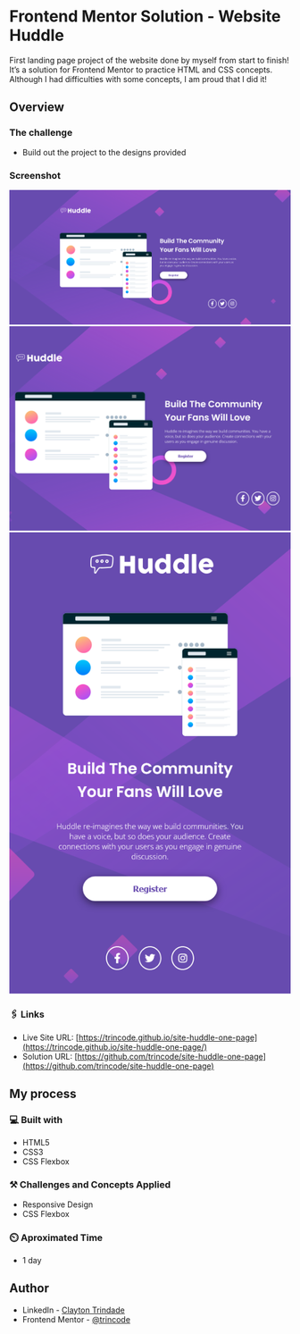 # Frontend Mentor Solution - Website Huddle

First landing page project of the website done by myself from start to finish! It’s a solution for Frontend Mentor to practice HTML and CSS concepts. Although I had difficulties with some concepts, I am proud that I did it!

## Overview

### The challenge

- Build out the project to the designs provided

### Screenshot

![site1](./src/design/site-ss1.png)
![site2](./src/design/site-ss2.png)
![site3](./src/design/site-ss3.png)


### 🖇️ Links

- Live Site URL: [https://trincode.github.io/site-huddle-one-page](https://trincode.github.io/site-huddle-one-page/)
- Solution URL: [https://github.com/trincode/site-huddle-one-page](https://github.com/trincode/site-huddle-one-page)

## My process

### 💻 Built with

- HTML5
- CSS3
- CSS Flexbox

### ⚒️ Challenges and Concepts Applied

- Responsive Design
- CSS Flexbox

### ⏲️ Aproximated Time

- 1 day

## Author

- LinkedIn - [Clayton Trindade](https://www.linkedin.com/in/clayton-trindade-93b925329/)
- Frontend Mentor - [@trincode](https://www.frontendmentor.io/profile/trincode)
